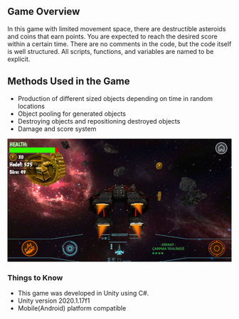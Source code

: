 ## Game Overview
In this game with limited movement space, there are destructible asteroids and coins that earn points. You are expected to reach the desired score within a certain time. There are no comments in the code, but the code itself is well structured. All scripts, functions, and variables are named to be explicit.


## Methods Used in the Game
- Production of different sized objects depending on time in random locations
- Object pooling for generated objects
- Destroying objects and repositioning destroyed objects
- Damage and score system</br>

![game_img](https://github.com/elifsare/GalaxyGame/blob/main/MobilSpaceAdventure/122763068-9ae47680-d2a6-11eb-86b9-2b310a6f1df5.png)

### Things to Know
- This game was developed in Unity using C#.<br/>
- Unity version 2020.1.17f1 </br>
- Mobile(Android) platform compatible
